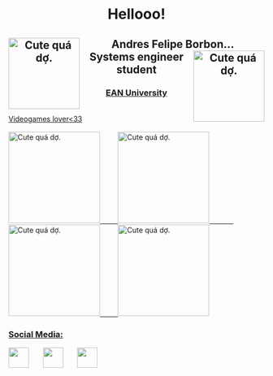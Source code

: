 <h1 align="center">  Hellooo!</h1>
<h2 align="center"> 
    Andres Felipe Borbon...
    <img src="https://i.pinimg.com/736x/66/9e/46/669e4605028d005007eaeff6fae82b53.jpg" 
     align="left"
     alt="Cute quá dợ.";
     width="140"
     height="140"
     title="Cute quá dợ.">
    <img src="https://i.pinimg.com/736x/66/9e/46/669e4605028d005007eaeff6fae82b53.jpg" 
     align="right"
     alt="Cute quá dợ.";
     width="140"
     height="140"
     title="Cute quá dợ.">
    <br>
    Systems engineer student 
</h2>
<h3 align="center"> <a href="https://universidadean.edu.co/?CEDetalleFuente=DFV_LANDINGDIGITAL&CEDetalleMedio=DMV_GOOGLESEARCH&utm_source=google&utm_medium=cpc&utm_campaing_id=1718793809&utm_ad_id=471458873251&utm_adset_id=68497613758&utm_kw_id=universidad%20ean&gclid=EAIaIQobChMI7YOR_6Du9gIVSrLICh22TQ2YEAAYASAAEgKDVvD_BwE"> EAN University </h3>
    <br> 
<h3align="center"> Videogames lover<33 </h3>
    <br>
    <br>
<div>
<img src="https://i.pinimg.com/564x/0f/04/ac/0f04ac135a8d6db96514bd97261c1c97.jpg" 
     alt="Cute quá dợ.";
     width="180"
     height="180"
     title="Cute quá dợ.">
    &nbsp;
    &nbsp;
    &nbsp;
    &nbsp;
<img src="https://i.pinimg.com/564x/11/ec/77/11ec77d4a151888e5389209e61a56d45.jpg"
     alt="Cute quá dợ.";
     width="180"
     height="180"
     title="Cute quá dợ.">
    &nbsp;
    &nbsp;
    &nbsp;
    &nbsp;
    &nbsp;
    &nbsp;
<img src="https://i.pinimg.com/564x/02/34/03/0234032947fc30f698b37187f18f1be9.jpg"
     alt="Cute quá dợ.";
     width="180"
     height="180"
     title="Cute quá dợ.">
    &nbsp;
    &nbsp;
    &nbsp;
    &nbsp;
<img src="https://i.pinimg.com/564x/d4/9f/5d/d49f5d5566afb032a4730e7cf5ecb238.jpg"
     alt="Cute quá dợ.";
     width="180"
     height="180"
     title="Cute quá dợ.">
</div>
<h3> Social Media: </h3>
    <a href="https://www.instagram.com/andreww.f/"><img src="https://i.pinimg.com/736x/aa/ac/d5/aaacd554e216347866793cf32ebfa807.jpg"width="40" height="40"></a>
    &nbsp;
    &nbsp;
    &nbsp;
    <a href="https://api.whatsapp.com/send/?phone=573164678501&text&app_absent=0"><img src="https://i.pinimg.com/564x/8f/82/08/8f82081674b7c19714a463168c47bf4e.jpg" width="40" height="40"></a>
    &nbsp;
    &nbsp;
    &nbsp;
    <a href="https://twitter.com/andreww_f?t=lAu_Q-TdBixZne9qJBp5cg&s=09"><img src="https://i.pinimg.com/564x/be/1a/5d/be1a5dfda55408eba7dbfeef0dfefdbe.jpg"width="40" height="40"></a>
